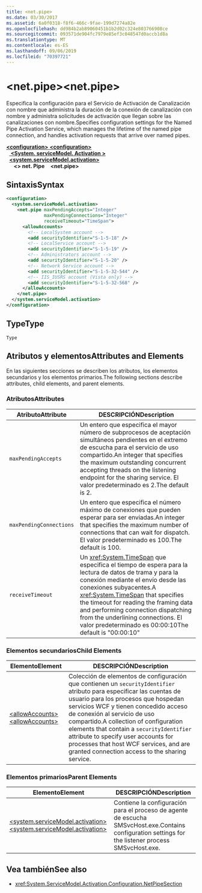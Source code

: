 ```yaml
---
title: <net.pipe>
ms.date: 03/30/2017
ms.assetid: 6a0f0318-f8f6-466c-9fae-199d7274a82e
ms.openlocfilehash: dd984b2ab89060451b1b2d02c324e803766908ce
ms.sourcegitcommit: 093571de904fc7979e85ef3c048547d0accb1d8a
ms.translationtype: MT
ms.contentlocale: es-ES
ms.lasthandoff: 09/06/2019
ms.locfileid: "70397721"
---
```

# <a name="netpipe"></a><span data-ttu-id="6f5b5-102">\<net.pipe></span><span class="sxs-lookup"><span data-stu-id="6f5b5-102">\<net.pipe></span></span>
<span data-ttu-id="6f5b5-103">Especifica la configuración para el Servicio de Activación de Canalización con nombre que administra la duración de la conexión de canalización con nombre y administra solicitudes de activación que llegan sobre las canalizaciones con nombre.</span><span class="sxs-lookup"><span data-stu-id="6f5b5-103">Specifies configuration settings for the Named Pipe Activation Service, which manages the lifetime of the named pipe connection, and handles activation requests that arrive over named pipes.</span></span>  
  
<span data-ttu-id="6f5b5-104">[ **\<configuration>** ](../configuration-element.md)</span><span class="sxs-lookup"><span data-stu-id="6f5b5-104">[**\<configuration>**](../configuration-element.md)</span></span>\
<span data-ttu-id="6f5b5-105">&nbsp;&nbsp;[ **\<System. serviceModel. Activation >** ](system-servicemodel-activation.md)</span><span class="sxs-lookup"><span data-stu-id="6f5b5-105">&nbsp;&nbsp;[**\<system.serviceModel.activation>**](system-servicemodel-activation.md)</span></span>\
<span data-ttu-id="6f5b5-106">&nbsp;&nbsp;&nbsp;&nbsp; **\<> net. Pipe**</span><span class="sxs-lookup"><span data-stu-id="6f5b5-106">&nbsp;&nbsp;&nbsp;&nbsp;**\<net.pipe>**</span></span>  
  
## <a name="syntax"></a><span data-ttu-id="6f5b5-107">Sintaxis</span><span class="sxs-lookup"><span data-stu-id="6f5b5-107">Syntax</span></span>  
  
```xml  
<configuration>
  <system.serviceModel.activation>
    <net.pipe maxPendingAccepts="Integer"
              maxPendingConnections="Integer"
              receiveTimeout="TimeSpan">
      <allowAccounts>
        <!-- LocalSystem account -->
        <add securityIdentifier="S-1-5-18" />
        <!-- LocalService account -->
        <add securityIdentifier="S-1-5-19" />
        <!-- Administrators account -->
        <add securityIdentifier="S-1-5-20" />
        <!-- Network Service account -->
        <add securityIdentifier="S-1-5-32-544" />
        <!-- IIS_IUSRS account (Vista only) -->
        <add securityIdentifier="S-1-5-32-568" />
      </allowAccounts>
    </net.pipe>
  </system.serviceModel.activation>
</configuration>
```  
  
## <a name="type"></a><span data-ttu-id="6f5b5-108">Type</span><span class="sxs-lookup"><span data-stu-id="6f5b5-108">Type</span></span>  
 `Type`  
  
## <a name="attributes-and-elements"></a><span data-ttu-id="6f5b5-109">Atributos y elementos</span><span class="sxs-lookup"><span data-stu-id="6f5b5-109">Attributes and Elements</span></span>  
 <span data-ttu-id="6f5b5-110">En las siguientes secciones se describen los atributos, los elementos secundarios y los elementos primarios.</span><span class="sxs-lookup"><span data-stu-id="6f5b5-110">The following sections describe attributes, child elements, and parent elements.</span></span>  
  
### <a name="attributes"></a><span data-ttu-id="6f5b5-111">Atributos</span><span class="sxs-lookup"><span data-stu-id="6f5b5-111">Attributes</span></span>  
  
|<span data-ttu-id="6f5b5-112">Atributo</span><span class="sxs-lookup"><span data-stu-id="6f5b5-112">Attribute</span></span>|<span data-ttu-id="6f5b5-113">DESCRIPCIÓN</span><span class="sxs-lookup"><span data-stu-id="6f5b5-113">Description</span></span>|  
|---------------|-----------------|  
|`maxPendingAccepts`|<span data-ttu-id="6f5b5-114">Un entero que especifica el mayor número de subprocesos de aceptación simultáneos pendientes en el extremo de escucha para el servicio de uso compartido.</span><span class="sxs-lookup"><span data-stu-id="6f5b5-114">An integer that specifies the maximum outstanding concurrent accepting threads on the listening endpoint for the sharing service.</span></span> <span data-ttu-id="6f5b5-115">El valor predeterminado es 2.</span><span class="sxs-lookup"><span data-stu-id="6f5b5-115">The default is 2.</span></span>|  
|`maxPendingConnections`|<span data-ttu-id="6f5b5-116">Un entero que especifica el número máximo de conexiones que pueden esperar para ser enviadas.</span><span class="sxs-lookup"><span data-stu-id="6f5b5-116">An integer that specifies the maximum number of connections that can wait for dispatch.</span></span> <span data-ttu-id="6f5b5-117">El valor predeterminado es 100.</span><span class="sxs-lookup"><span data-stu-id="6f5b5-117">The default is 100.</span></span>|  
|`receiveTimeout`|<span data-ttu-id="6f5b5-118">Un <xref:System.TimeSpan> que especifica el tiempo de espera para la lectura de datos de trama y para la conexión mediante el envío desde las conexiones subyacentes.</span><span class="sxs-lookup"><span data-stu-id="6f5b5-118">A <xref:System.TimeSpan> that specifies the timeout for reading the framing data and performing connection dispatching from the underlining connections.</span></span> <span data-ttu-id="6f5b5-119">El valor predeterminado es 00:00:10</span><span class="sxs-lookup"><span data-stu-id="6f5b5-119">The default is "00:00:10"</span></span>|  
  
### <a name="child-elements"></a><span data-ttu-id="6f5b5-120">Elementos secundarios</span><span class="sxs-lookup"><span data-stu-id="6f5b5-120">Child Elements</span></span>  
  
|<span data-ttu-id="6f5b5-121">Elemento</span><span class="sxs-lookup"><span data-stu-id="6f5b5-121">Element</span></span>|<span data-ttu-id="6f5b5-122">DESCRIPCIÓN</span><span class="sxs-lookup"><span data-stu-id="6f5b5-122">Description</span></span>|  
|-------------|-----------------|  
|[<span data-ttu-id="6f5b5-123">\<allowAccounts></span><span class="sxs-lookup"><span data-stu-id="6f5b5-123">\<allowAccounts></span></span>](allowaccounts.md)|<span data-ttu-id="6f5b5-124">Colección de elementos de configuración que contienen un `securityIdentifier` atributo para especificar las cuentas de usuario para los procesos que hospedan servicios WCF y tienen concedido acceso de conexión al servicio de uso compartido.</span><span class="sxs-lookup"><span data-stu-id="6f5b5-124">A collection of configuration elements that contain a `securityIdentifier` attribute to specify user accounts for processes that host WCF services, and are granted connection access to the sharing service.</span></span>|  
  
### <a name="parent-elements"></a><span data-ttu-id="6f5b5-125">Elementos primarios</span><span class="sxs-lookup"><span data-stu-id="6f5b5-125">Parent Elements</span></span>  
  
|<span data-ttu-id="6f5b5-126">Elemento</span><span class="sxs-lookup"><span data-stu-id="6f5b5-126">Element</span></span>|<span data-ttu-id="6f5b5-127">DESCRIPCIÓN</span><span class="sxs-lookup"><span data-stu-id="6f5b5-127">Description</span></span>|  
|-------------|-----------------|  
|[<span data-ttu-id="6f5b5-128">\<system.serviceModel.activation></span><span class="sxs-lookup"><span data-stu-id="6f5b5-128">\<system.serviceModel.activation></span></span>](system-servicemodel-activation.md)|<span data-ttu-id="6f5b5-129">Contiene la configuración para el proceso de agente de escucha SMSvcHost.exe.</span><span class="sxs-lookup"><span data-stu-id="6f5b5-129">Contains configuration settings for the listener process SMSvcHost.exe.</span></span>|  
  
## <a name="see-also"></a><span data-ttu-id="6f5b5-130">Vea también</span><span class="sxs-lookup"><span data-stu-id="6f5b5-130">See also</span></span>

- <xref:System.ServiceModel.Activation.Configuration.NetPipeSection>
